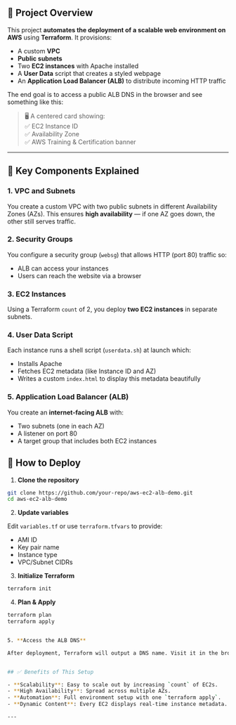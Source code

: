 ## 📘 Project Overview

This project **automates the deployment of a scalable web environment on AWS** using **Terraform**. It provisions:

- A custom **VPC**
- **Public subnets**
- Two **EC2 instances** with Apache installed
- A **User Data** script that creates a styled webpage
- An **Application Load Balancer (ALB)** to distribute incoming HTTP traffic

The end goal is to access a public ALB DNS in the browser and see something like this:

> 🖥️ A centered card showing:  
> ✅ EC2 Instance ID  
> ✅ Availability Zone  
> ✅ AWS Training & Certification banner  

---
## 🔧 Key Components Explained

### 1. VPC and Subnets
You create a custom VPC with two public subnets in different Availability Zones (AZs). This ensures **high availability** — if one AZ goes down, the other still serves traffic.

### 2. Security Groups
You configure a security group (`websg`) that allows HTTP (port 80) traffic so:
- ALB can access your instances
- Users can reach the website via a browser

### 3. EC2 Instances
Using a Terraform `count` of 2, you deploy **two EC2 instances** in separate subnets.

### 4. User Data Script
Each instance runs a shell script (`userdata.sh`) at launch which:
- Installs Apache
- Fetches EC2 metadata (like Instance ID and AZ)
- Writes a custom `index.html` to display this metadata beautifully

### 5. Application Load Balancer (ALB)
You create an **internet-facing ALB** with:
- Two subnets (one in each AZ)
- A listener on port 80
- A target group that includes both EC2 instances

## 🚀 How to Deploy

1. **Clone the repository**

```bash
git clone https://github.com/your-repo/aws-ec2-alb-demo.git
cd aws-ec2-alb-demo
```

2. **Update variables**

Edit `variables.tf` or use `terraform.tfvars` to provide:
- AMI ID
- Key pair name
- Instance type
- VPC/Subnet CIDRs

3. **Initialize Terraform**

```bash
terraform init
```

4. **Plan & Apply**

```bash
terraform plan
terraform apply


5. **Access the ALB DNS**

After deployment, Terraform will output a DNS name. Visit it in the browser to see the live EC2 metadata card.


## ✅ Benefits of This Setup

- **Scalability**: Easy to scale out by increasing `count` of EC2s.
- **High Availability**: Spread across multiple AZs.
- **Automation**: Full environment setup with one `terraform apply`.
- **Dynamic Content**: Every EC2 displays real-time instance metadata.

---


